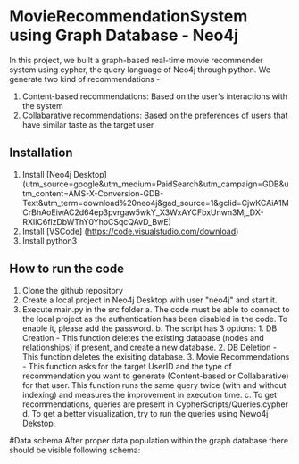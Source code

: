 # MovieRecommendationSystem using Graph Database - Neo4j

In this project, we built a graph-based real-time movie recommender system using cypher, the query language of Neo4j through python. We generate two kind of recommendations -
1. Content-based recommendations: Based on the user's interactions with the system
2. Collabarative recommendations: Based on the preferences of users that have similar taste as the target user

## Installation
1. Install [Neo4j Desktop] (utm_source=google&utm_medium=PaidSearch&utm_campaign=GDB&utm_content=AMS-X-Conversion-GDB-Text&utm_term=download%20neo4j&gad_source=1&gclid=CjwKCAiA1MCrBhAoEiwAC2d64ep3pvrgaw5wkY_X3WxAYCFbxUnwn3Mj_DX-RXIlC6flzDbWThY0YhoCSqcQAvD_BwE)
2. Install [VSCode] (https://code.visualstudio.com/download)
3. Install python3


## How to run the code
1. Clone the github repository
2. Create a local project in Neo4j Desktop with user "neo4j" and start it.
3. Execute main.py in the src folder
    a. The code must be able to connect to the local project as the authentication has been disabled in the code. To enable it, please add the password.
    b. The script has 3 options:
        1. DB Creation - This function deletes the existing database (nodes and relationships) if present, and create a new database.
        2. DB Deletion - This function deletes the exisiting database.
        3. Movie Recommendations - This function asks for the target UserID and the type of recommendation you want to generate (Content-based or Collabarative) for that user. This function runs the same query twice (with and without indexing) and measures the improvement in execution time.
    c. To get recommendations, queries are present in CypherScripts/Queries.cypher
    d. To get a better visualization, try to run the queries using Newo4j Dekstop.


#Data schema
After proper data population within the graph database there should be visible following schema:







